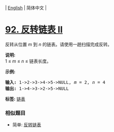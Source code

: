 | [English](README_EN.md) | 简体中文 |

# [92. 反转链表 II](https://leetcode-cn.com/problems/reverse-linked-list-ii)
<p>反转从位置 <em>m</em> 到 <em>n</em> 的链表。请使用一趟扫描完成反转。</p>

<p><strong>说明:</strong><br>
1 &le;&nbsp;<em>m</em>&nbsp;&le;&nbsp;<em>n</em>&nbsp;&le; 链表长度。</p>

<p><strong>示例:</strong></p>

<pre><strong>输入:</strong> 1-&gt;2-&gt;3-&gt;4-&gt;5-&gt;NULL, <em>m</em> = 2, <em>n</em> = 4
<strong>输出:</strong> 1-&gt;4-&gt;3-&gt;2-&gt;5-&gt;NULL</pre>

**标签:**  [链表](https://leetcode-cn.com/tag/linked-list) 
 ### 相似题目
- 简单:	[反转链表](https://leetcode-cn.com/problems/reverse-linked-list) 
